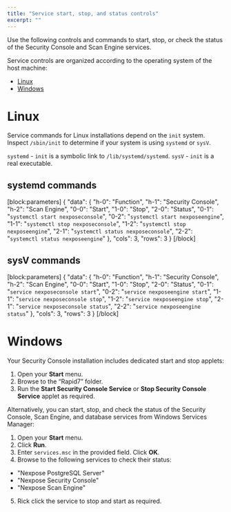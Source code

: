 ```yaml
---
title: "Service start, stop, and status controls"
excerpt: ""
---
```

Use the following controls and commands to start, stop, or check the status of the Security Console and Scan Engine services.

Service controls are organized according to the operating system of the host machine:

* [Linux](doc:service-start-stop-and-status-controls#section-linux)
* [Windows](doc:service-start-stop-and-status-controls#section-windows)

# Linux

Service commands for Linux installations depend on the `init` system.  Inspect `/sbin/init` to determine if your system is using `systemd` or `sysV`.

`systemd` - `init` is a symbolic link to `/lib/systemd/systemd`.
`sysV` - `init` is a real executable.

## systemd commands
[block:parameters]
{
  "data": {
    "h-0": "Function",
    "h-1": "Security Console",
    "h-2": "Scan Engine",
    "0-0": "Start",
    "1-0": "Stop",
    "2-0": "Status",
    "0-1": "`systemctl start nexposeconsole`",
    "0-2": "`systemctl start nexposeengine`",
    "1-1": "`systemctl stop nexposeconsole`",
    "1-2": "`systemctl stop nexposeengine`",
    "2-1": "`systemctl status nexposeconsole`",
    "2-2": "`systemctl status nexposeengine`"
  },
  "cols": 3,
  "rows": 3
}
[/block]
## sysV commands
[block:parameters]
{
  "data": {
    "h-0": "Function",
    "h-1": "Security Console",
    "h-2": "Scan Engine",
    "0-0": "Start",
    "1-0": "Stop",
    "2-0": "Status",
    "0-1": "`service nexposeconsole start`",
    "0-2": "`service nexposeengine start`",
    "1-1": "`service nexposeconsole stop`",
    "1-2": "`service nexposeengine stop`",
    "2-1": "`service nexposeconsole status`",
    "2-2": "`service nexposeengine status`"
  },
  "cols": 3,
  "rows": 3
}
[/block]
# Windows

Your Security Console installation includes dedicated start and stop applets:

1. Open your **Start** menu.
2. Browse to the “Rapid7” folder.
3. Run the **Start Security Console Service** or **Stop Security Console Service** applet as required.

Alternatively, you can start, stop, and check the status of the Security Console, Scan Engine, and database services from Windows Services Manager:

1. Open your **Start** menu.
2. Click **Run**.
3. Enter `services.msc` in the provided field.  Click **OK**.
4. Browse to the following services to check their status:
 * "Nexpose PostgreSQL Server"
 * "Nexpose Security Console"
 * "Nexpose Scan Engine"
5. Rick click the service to stop and start as required.